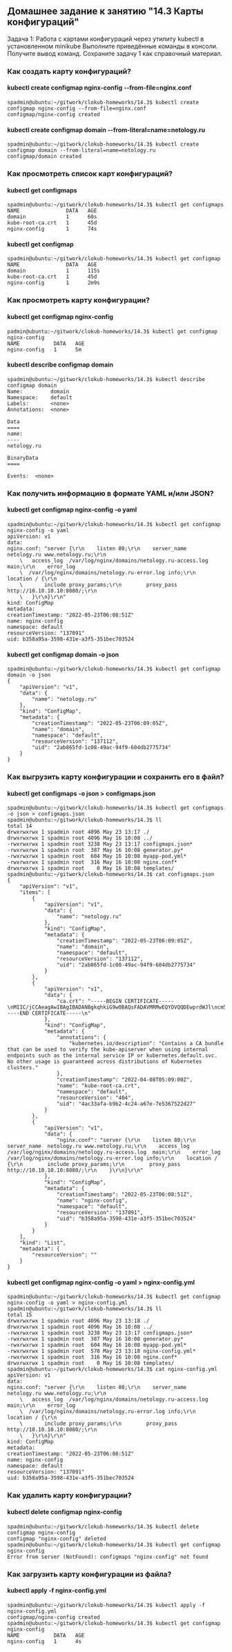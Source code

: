 ## Домашнее задание к занятию "14.3 Карты конфигураций"
Задача 1: Работа с картами конфигураций через утилиту kubectl в установленном minikube
Выполните приведённые команды в консоли. Получите вывод команд. Сохраните задачу 1 как справочный материал.

### Как создать карту конфигураций?

#### kubectl create configmap nginx-config --from-file=nginx.conf

    spadmin@ubuntu:~/gitwork/clokub-homeworks/14.3$ kubectl create configmap nginx-config --from-file=nginx.conf
    configmap/nginx-config created

#### kubectl create configmap domain --from-literal=name=netology.ru

    spadmin@ubuntu:~/gitwork/clokub-homeworks/14.3$ kubectl create configmap domain --from-literal=name=netology.ru
    configmap/domain created
    

### Как просмотреть список карт конфигураций?
#### kubectl get configmaps

    spadmin@ubuntu:~/gitwork/clokub-homeworks/14.3$ kubectl get configmaps
    NAME               DATA   AGE
    domain             1      60s
    kube-root-ca.crt   1      45d
    nginx-config       1      74s


#### kubectl get configmap

    spadmin@ubuntu:~/gitwork/clokub-homeworks/14.3$ kubectl get configmap
    NAME               DATA   AGE
    domain             1      115s
    kube-root-ca.crt   1      45d
    nginx-config       1      2m9s


### Как просмотреть карту конфигурации?
#### kubectl get configmap nginx-config

    padmin@ubuntu:~/gitwork/clokub-homeworks/14.3$ kubectl get configmap nginx-config
    NAME           DATA   AGE
    nginx-config   1      5m

#### kubectl describe configmap domain

    spadmin@ubuntu:~/gitwork/clokub-homeworks/14.3$ kubectl describe configmap domain
    Name:         domain
    Namespace:    default
    Labels:       <none>
    Annotations:  <none>

    Data
    ====
    name:
    ----
    netology.ru

    BinaryData
    ====

    Events:  <none>

### Как получить информацию в формате YAML и/или JSON?
#### kubectl get configmap nginx-config -o yaml
    spadmin@ubuntu:~/gitwork/clokub-homeworks/14.3$ kubectl get configmap nginx-config -o yaml
    apiVersion: v1
    data:
    nginx.conf: "server {\r\n    listen 80;\r\n    server_name  netology.ru www.netology.ru;\r\n
        \   access_log  /var/log/nginx/domains/netology.ru-access.log  main;\r\n    error_log
        \  /var/log/nginx/domains/netology.ru-error.log info;\r\n    location / {\r\n
        \       include proxy_params;\r\n        proxy_pass http://10.10.10.10:8080/;\r\n
        \   }\r\n}\r\n"
    kind: ConfigMap
    metadata:
    creationTimestamp: "2022-05-23T06:08:51Z"
    name: nginx-config
    namespace: default
    resourceVersion: "137091"
    uid: b358a95a-3598-431e-a3f5-351bec703524
    
#### kubectl get configmap domain -o json
    spadmin@ubuntu:~/gitwork/clokub-homeworks/14.3$ kubectl get configmap domain -o json
    {
        "apiVersion": "v1",
        "data": {
            "name": "netology.ru"
        },
        "kind": "ConfigMap",
        "metadata": {
            "creationTimestamp": "2022-05-23T06:09:05Z",
            "name": "domain",
            "namespace": "default",
            "resourceVersion": "137112",
            "uid": "2ab865fd-1c08-49ac-94f9-604db2775734"
        }
    }


### Как выгрузить карту конфигурации и сохранить его в файл?
#### kubectl get configmaps -o json > configmaps.json

    spadmin@ubuntu:~/gitwork/clokub-homeworks/14.3$ kubectl get configmaps -o json > configmaps.json
    spadmin@ubuntu:~/gitwork/clokub-homeworks/14.3$ ll
    total 14
    drwxrwxrwx 1 spadmin root 4096 May 23 13:17 ./
    drwxrwxrwx 1 spadmin root 4096 May 16 10:08 ../
    -rwxrwxrwx 1 spadmin root 3238 May 23 13:17 configmaps.json*
    -rwxrwxrwx 1 spadmin root  387 May 16 10:08 generator.py*
    -rwxrwxrwx 1 spadmin root  604 May 16 10:08 myapp-pod.yml*
    -rwxrwxrwx 1 spadmin root  316 May 16 10:08 nginx.conf*
    drwxrwxrwx 1 spadmin root    0 May 16 10:08 templates/
    spadmin@ubuntu:~/gitwork/clokub-homeworks/14.3$ cat configmaps.json 
    {
        "apiVersion": "v1",
        "items": [
            {
                "apiVersion": "v1",
                "data": {
                    "name": "netology.ru"
                },
                "kind": "ConfigMap",
                "metadata": {
                    "creationTimestamp": "2022-05-23T06:09:05Z",
                    "name": "domain",
                    "namespace": "default",
                    "resourceVersion": "137112",
                    "uid": "2ab865fd-1c08-49ac-94f9-604db2775734"
                }
            },
            {
                "apiVersion": "v1",
                "data": {
                    "ca.crt": "-----BEGIN CERTIFICATE-----\nMIIC/jCCAeagAwIBAgIBADANBgkqhkiG9w0BAQsFADAVMRMwEQYDVQQDEwprdWJl\ncm5ldGVzMB4XDTIyMDQwODA1MDgyNloXDTMyMDQwNTA1MDgyNlowFTETMBEGA1UE\nAxMKa3ViZXJuZXRlczCCASIwDQYJKoZIhvcNAQEBBQADggEPADCCAQoCggEBANN2\nBi3UcS3/8A34vUx6wpnVJkXDB85T3nbc/jy9ImS2pt6m/JyemV35+Uoqg/rLx+3H\nJ/SwRmcLNdCiS9bFJFLg1nKZ5cntorrz95mqeKcJEhvzJReUBQJLeora+k+RETw4\nDet2NtpJWus7FvZjgpiDqTKOwo/5PCR1PDeuFugrud+okLnA7r7Vdarqvk1eV7q7\nX/Km4cOcXc0tTCqo8bx0yqwH4OZvxe9zuH+aXud45k70/rDja4dxvc/zc8Ilx7Fw\nFyeuthjvH1DDnIR+kUN9dxmTCe2IbdsEuxEayBdQhh021egUhVwYr4XbFRpJZd8b\neZUnI/G63JbpadYFMMECAwEAAaNZMFcwDgYDVR0PAQH/BAQDAgKkMA8GA1UdEwEB\n/wQFMAMBAf8wHQYDVR0OBBYEFIOQ51aelMxmXtfWGrc6Jza0819vMBUGA1UdEQQO\nMAyCCmt1YmVybmV0ZXMwDQYJKoZIhvcNAQELBQADggEBAIXQ74oIYqLJZrUBIE98\na/mCw70KyetmDLilHXT3ChD/acmvoe8Is1nS7ZM1tcBw66KNpKDcPecZCgGFv5CI\nt72unI1XLj2jpmr8JqCd7Y+FbGhsF9tPw/gaTM67ZBUytrJFBBt/7XwXnAhY09pm\nlqGkHyqNxCF/haNciGrsq6CAbBVTX78dqClM37qCqRnhkOcGCXbvu8ajmMTOpsfe\nXnPyKK8OZe2r8gRYqqRCbCQXoCJ4Dp87JoIsHDTdWxJaprVADMlrnl6sn5qZvuzm\nB7gUCHDy4c4FQZY2L6HhBp4TtNk8jKYfA8btdO0w/+SopHjhf78y571Vp7GUMzui\nbP4=\n-----END CERTIFICATE-----\n"
                },
                "kind": "ConfigMap",
                "metadata": {
                    "annotations": {
                        "kubernetes.io/description": "Contains a CA bundle that can be used to verify the kube-apiserver when using internal endpoints such as the internal service IP or kubernetes.default.svc. No other usage is guaranteed across distributions of Kubernetes clusters."
                    },
                    "creationTimestamp": "2022-04-08T05:09:00Z",
                    "name": "kube-root-ca.crt",
                    "namespace": "default",
                    "resourceVersion": "404",
                    "uid": "4ac33afa-b9b2-4c24-a67e-7e5367522d27"
                }
            },
            {
                "apiVersion": "v1",
                "data": {
                    "nginx.conf": "server {\r\n    listen 80;\r\n    server_name  netology.ru www.netology.ru;\r\n    access_log  /var/log/nginx/domains/netology.ru-access.log  main;\r\n    error_log   /var/log/nginx/domains/netology.ru-error.log info;\r\n    location / {\r\n        include proxy_params;\r\n        proxy_pass http://10.10.10.10:8080/;\r\n    }\r\n}\r\n"
                },
                "kind": "ConfigMap",
                "metadata": {
                    "creationTimestamp": "2022-05-23T06:08:51Z",
                    "name": "nginx-config",
                    "namespace": "default",
                    "resourceVersion": "137091",
                    "uid": "b358a95a-3598-431e-a3f5-351bec703524"
                }
            }
        ],
        "kind": "List",
        "metadata": {
            "resourceVersion": ""
        }
    }

    
#### kubectl get configmap nginx-config -o yaml > nginx-config.yml

    spadmin@ubuntu:~/gitwork/clokub-homeworks/14.3$ kubectl get configmap nginx-config -o yaml > nginx-config.yml
    spadmin@ubuntu:~/gitwork/clokub-homeworks/14.3$ ll
    total 15
    drwxrwxrwx 1 spadmin root 4096 May 23 13:18 ./
    drwxrwxrwx 1 spadmin root 4096 May 16 10:08 ../
    -rwxrwxrwx 1 spadmin root 3238 May 23 13:17 configmaps.json*
    -rwxrwxrwx 1 spadmin root  387 May 16 10:08 generator.py*
    -rwxrwxrwx 1 spadmin root  604 May 16 10:08 myapp-pod.yml*
    -rwxrwxrwx 1 spadmin root  578 May 23 13:18 nginx-config.yml*
    -rwxrwxrwx 1 spadmin root  316 May 16 10:08 nginx.conf*
    drwxrwxrwx 1 spadmin root    0 May 16 10:08 templates/
    spadmin@ubuntu:~/gitwork/clokub-homeworks/14.3$ cat nginx-config.yml 
    apiVersion: v1
    data:
    nginx.conf: "server {\r\n    listen 80;\r\n    server_name  netology.ru www.netology.ru;\r\n
        \   access_log  /var/log/nginx/domains/netology.ru-access.log  main;\r\n    error_log
        \  /var/log/nginx/domains/netology.ru-error.log info;\r\n    location / {\r\n
        \       include proxy_params;\r\n        proxy_pass http://10.10.10.10:8080/;\r\n
        \   }\r\n}\r\n"
    kind: ConfigMap
    metadata:
    creationTimestamp: "2022-05-23T06:08:51Z"
    name: nginx-config
    namespace: default
    resourceVersion: "137091"
    uid: b358a95a-3598-431e-a3f5-351bec703524

### Как удалить карту конфигурации?
#### kubectl delete configmap nginx-config

    spadmin@ubuntu:~/gitwork/clokub-homeworks/14.3$ kubectl delete configmap nginx-config
    configmap "nginx-config" deleted
    spadmin@ubuntu:~/gitwork/clokub-homeworks/14.3$ kubectl get configmap nginx-config
    Error from server (NotFound): configmaps "nginx-config" not found

### Как загрузить карту конфигурации из файла?
#### kubectl apply -f nginx-config.yml

    spadmin@ubuntu:~/gitwork/clokub-homeworks/14.3$ kubectl apply -f nginx-config.yml
    configmap/nginx-config created
    spadmin@ubuntu:~/gitwork/clokub-homeworks/14.3$ kubectl get configmap nginx-config
    NAME           DATA   AGE
    nginx-config   1      4s
